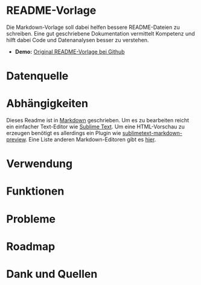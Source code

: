 # README-Vorlage
Die Markdown-Vorlage soll dabei helfen bessere README-Dateien zu schreiben. Eine gut geschriebene Dokumentation vermittelt Kompetenz und hilft dabei Code und Datenanalysen besser zu verstehen.

- **Demo:** [Original README-Vorlage bei Github](https://github.com/digitalegarage/open-source-guidelines/blob/master/README-template.md)

# Datenquelle

# Abhängigkeiten
Dieses Readme ist in [Markdown](https://guides.github.com/features/mastering-markdown/) geschrieben. Um es zu bearbeiten reicht ein einfacher Text-Editor wie [Sublime Text](https://www.sublimetext.com/). Um eine HTML-Vorschau zu erzeugen benötigt es allerdings ein Plugin wie [sublimetext-markdown-preview](https://github.com/revolunet/sublimetext-markdown-preview). Eine Liste anderen Markdown-Editoren gibt es [hier](https://github.com/karthik/markdown_science/wiki/Tools-to-support-your-markdown-authoring).

# Verwendung

# Funktionen

# Probleme

# Roadmap

# Dank und Quellen
